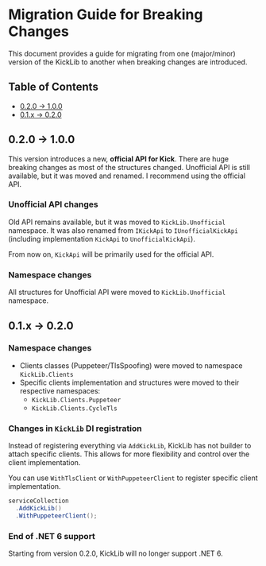 # Migration Guide for Breaking Changes

This document provides a guide for migrating from one (major/minor) version of the KickLib to another when breaking changes are introduced.

## Table of Contents

- [0.2.0 -> 1.0.0](#020---100)
- [0.1.x -> 0.2.0](#01x---020)

## 0.2.0 -> 1.0.0

This version introduces a new, **official API for Kick**. There are huge breaking changes as most of the structures changed.
Unofficial API is still available, but it was moved and renamed. I recommend using the official API.

### Unofficial API changes

Old API remains available, but it was moved to `KickLib.Unofficial` namespace. 
It was also renamed from `IKickApi` to `IUnofficialKickApi` (including implementation `KickApi` to `UnofficialKickApi`).

From now on, `KickApi` will be primarily used for the official API.

### Namespace changes

All structures for Unofficial API were moved to `KickLib.Unofficial` namespace.

## 0.1.x -> 0.2.0

### Namespace changes

- Clients classes (Puppeteer/TlsSpoofing) were moved to namespace `KickLib.Clients`
- Specific clients implementation and structures were moved to their respective namespaces:
  - `KickLib.Clients.Puppeteer`
  - `KickLib.Clients.CycleTls`

### Changes in `KickLib` DI registration

Instead of registering everything via `AddKickLib`, KickLib has not builder to attach
specific clients. This allows for more flexibility and control over the client implementation.

You can use `WithTlsClient` or `WithPuppeteerClient` to register specific client implementation.

```csharp
serviceCollection
  .AddKickLib()
  .WithPuppeteerClient();
```

### End of .NET 6 support

Starting from version 0.2.0, KickLib will no longer support .NET 6.